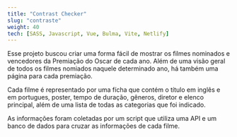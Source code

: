 ```yaml
---
title: "Contrast Checker"
slug: "contraste"
weight: 40
tech: [SASS, Javascript, Vue, Bulma, Vite, Netlify]
---
```


Esse projeto buscou criar uma forma fácil de mostrar os filmes nominados e vencedores da Premiação do Oscar de cada ano. Além de uma visão geral de todos os filmes nomiados naquele determinado ano, há também uma página para cada premiação.

Cada filme é representado por uma fícha que contém o título em inglês e em portugues, poster, tempo de duração, gêneros, diretor e elenco principal, além de uma lista de todas as categorias que foi indicado.

As informações foram coletadas por um script que utiliza uma API e um banco de dados para cruzar as informações de cada filme.
